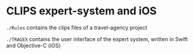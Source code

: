 # CLIPS expert-system and iOS

`./Rules` contains the clips files of a travel-agency project

`./TRAGEX` contains the user interface of the expert system, written in Swift and Objective-C (iOS)
